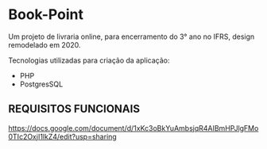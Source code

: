 # Book-Point

Um projeto de livraria online, para encerramento do 3° ano no IFRS, design remodelado em 2020.

Tecnologias utilizadas para criação da aplicação:

- PHP
- PostgresSQL


## REQUISITOS FUNCIONAIS

https://docs.google.com/document/d/1xKc3oBkYuAmbsjqR4AIBmHPJlgFMo0TIc2OxjI1lkZ4/edit?usp=sharing
